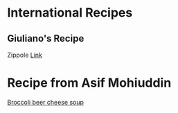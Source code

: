# International Recipes

## Giuliano's Recipe
Zippole
[Link](zippole.md)


# Recipe from Asif Mohiuddin
[Broccoli beer cheese soup](broccoli-beer-cheese-soup.md)

